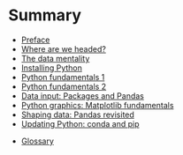 # Summary

* [Preface](README.md)
* [Where are we headed?](intro.md)
* [The data mentality](data-mentality.md) 
* [Installing Python](installing-python.md)
* [Python fundamentals 1](py-fun1.md) 
* [Python fundamentals 2](py-fun2.md)  
* [Data input: Packages and Pandas](pandas-input.md)
* [Python graphics: Matplotlib fundamentals](graphs1.md)
* [Shaping data:  Pandas revisited](pandas-munging.md)
* [Updating Python: conda and pip](conda-pip.md)

<!--
* [Emerging market indicators](emerging.md)
* [Business cycle indicators](indicators.md)
* [Describing data 1:  Distributions of things](random.md)
* [Other cool stuff](other.md)
--> 

* [Glossary](glossary.md)

